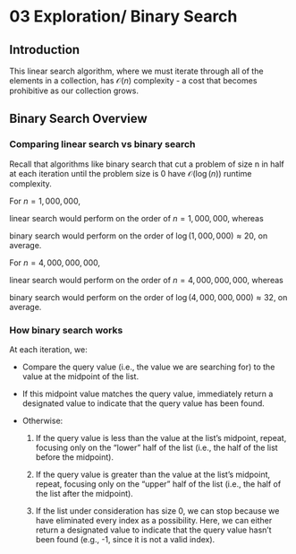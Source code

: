 # 03 Exploration/ Binary Search

## Introduction 

This linear search algorithm, where we must iterate through all of the elements in a collection, has $\mathcal{O}(n)$ complexity - a cost that becomes prohibitive as our collection grows.


## Binary Search Overview 

### Comparing linear search vs binary search

Recall that algorithms like binary search that cut a problem of size n in half at each iteration until the problem size is 0 have $\mathcal{O}(\log(n))$ runtime complexity.

For $n = 1,000,000$,  

linear search would perform on the order of $n = 1,000,000$, whereas 

binary search would perform on the order of $\log(1,000,000) \approx 20$, on average. 

For $n = 4,000,000,000$,  

linear search would perform on the order of $n = 4,000,000,000$, whereas 

binary search would perform on the order of $\log(4,000,000,000) \approx 32$, on average. 


### How binary search works 

At each iteration, we:

- Compare the query value (i.e., the value we are searching for) to the value at the midpoint of the list.

- If this midpoint value matches the query value, immediately return a designated value to indicate that the query value has been found.

- Otherwise: 

  1. If the query value is less than the value at the list’s midpoint, repeat, focusing only on the “lower” half of the list (i.e., the half of the list before the midpoint).

  2. If the query value is greater than the value at the list’s midpoint, repeat, focusing only on the “upper” half of the list (i.e., the half of the list after the midpoint).

  3. If the list under consideration has size 0, we can stop because we have eliminated every index as a possibility. Here, we can either return a designated value to indicate that the query value hasn’t been found (e.g., -1, since it is not a valid index).



















